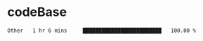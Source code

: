 # codeBase
<!--START_SECTION:waka-->

```txt
Other   1 hr 6 mins     █████████████████████████   100.00 %
```

<!--END_SECTION:waka-->
